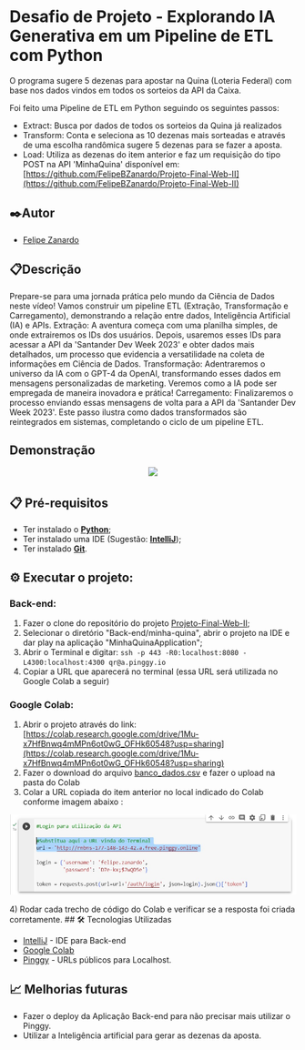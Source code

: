 # Desafio de Projeto - Explorando IA Generativa em um Pipeline de ETL com Python

O programa sugere 5 dezenas para apostar na Quina (Loteria Federal) com base nos dados vindos em todos os sorteios da API da Caixa.

Foi feito uma Pipeline de ETL em Python seguindo os seguintes passos:

- Extract: Busca por dados de todos os sorteios da Quina já realizados
- Transform: Conta e seleciona as 10 dezenas mais sorteadas e através de uma escolha randômica sugere 5 dezenas para se fazer a aposta.
- Load: Utiliza as dezenas do item anterior e faz um requisição do tipo POST na API 'MinhaQuina' disponível em: [https://github.com/FelipeBZanardo/Projeto-Final-Web-II](https://github.com/FelipeBZanardo/Projeto-Final-Web-II)  

## ✒️Autor
- [Felipe Zanardo](https://github.com/FelipeBZanardo)

## 📋Descrição

Prepare-se para uma jornada prática pelo mundo da Ciência de Dados neste vídeo! Vamos construir um pipeline ETL (Extração, Transformação e Carregamento), demonstrando a relação entre dados, Inteligência Artificial (IA) e APIs. Extração: A aventura começa com uma planilha simples, de onde extrairemos os IDs dos usuários. Depois, usaremos esses IDs para acessar a API da 'Santander Dev Week 2023' e obter dados mais detalhados, um processo que evidencia a versatilidade na coleta de informações em Ciência de Dados. Transformação: Adentraremos o universo da IA com o GPT-4 da OpenAI, transformando esses dados em mensagens personalizadas de marketing. Veremos como a IA pode ser empregada de maneira inovadora e prática! Carregamento: Finalizaremos o processo enviando essas mensagens de volta para a API da 'Santander Dev Week 2023'. Este passo ilustra como dados transformados são reintegrados em sistemas, completando o ciclo de um pipeline ETL.

## Demonstração
<p align="center">
  <img src="./_captures/Demonstracao.gif">
</p>

## 📋  Pré-requisitos
- Ter instalado o **[Python](https://www.python.org/downloads/)**;
- Ter instalado uma IDE (Sugestão: **[IntelliJ](https://www.jetbrains.com/pt-br/idea/)**);
- Ter instalado **[Git](https://git-scm.com/)**.

## ⚙️ Executar o projeto:
### Back-end:
1) Fazer o clone do repositório do projeto [Projeto-Final-Web-II](https://github.com/FelipeBZanardo/Projeto-Final-Web-II);
2) Selecionar o diretório "Back-end/minha-quina", abrir o projeto na IDE e dar play na aplicação "MinhaQuinaApplication";
3) Abrir o Terminal e digitar:
	`ssh -p 443 -R0:localhost:8080 -L4300:localhost:4300 qr@a.pinggy.io`
4) Copiar a URL que aparecerá no terminal (essa URL será utilizada no Google Colab a seguir)

### Google Colab:

1) Abrir o projeto através do link: [https://colab.research.google.com/drive/1Mu-x7HfBnwq4mMPn6ot0wG_OFHk60548?usp=sharing](https://colab.research.google.com/drive/1Mu-x7HfBnwq4mMPn6ot0wG_OFHk60548?usp=sharing)
2) Fazer o download do arquivo [banco_dados.csv](https://github.com/FelipeBZanardo/Desafio_Projeto_ETL_DIO/blob/main/banco_dados.csv) e fazer o upload na pasta do Colab  
3) Colar a URL copiada do item anterior no local indicado do Colab conforme imagem abaixo :
<p align="center">
  <img src="./_captures/url.jpg">
</p>
4) Rodar cada trecho de código do Colab e verificar se a resposta foi criada corretamente.
## 🛠️ Tecnologias Utilizadas

* [IntelliJ](https://www.jetbrains.com/pt-br/idea/) - IDE para Back-end
* [Google Colab](https://colab.research.google.com/drive/1Mu-x7HfBnwq4mMPn6ot0wG_OFHk60548?usp=sharing)
* [Pinggy](https://pinggy.io/) - URLs públicos para Localhost.


## 📈 Melhorias futuras

- Fazer o deploy da Aplicação Back-end para não precisar mais utilizar o Pinggy.
- Utilizar a Inteligência artificial para gerar as dezenas da aposta.
